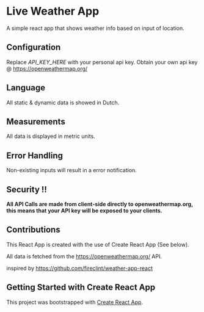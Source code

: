 # Live Weather App

A simple react app that shows weather info based on input of location.

## Configuration

Replace *API_KEY_HERE* with your personal api key. Obtain your own api key @ https://openweathermap.org/

## Language

All static & dynamic data is showed in Dutch.

## Measurements

All data is displayed in metric units.

## Error Handling

Non-existing inputs will result in a error notification.

## Security !!

**All API Calls are made from client-side directly to openweathermap.org, this means that your API key will be exposed to your clients.**

## Contributions

This React App is created with the use of Create React App (See below).

All data is fetched from the https://openweathermap.org/ API.


inspired by https://github.com/fireclint/weather-app-react






## Getting Started with Create React App

This project was bootstrapped with [Create React App](https://github.com/facebook/create-react-app).
